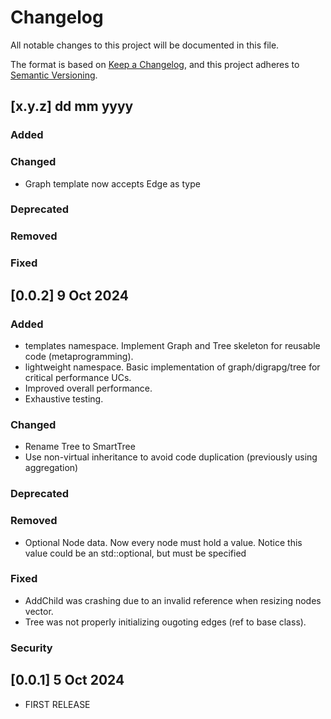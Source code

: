 # Changelog
All notable changes to this project will be documented in this file.

The format is based on [Keep a Changelog](https://keepachangelog.com/en/1.0.0/),
and this project adheres to [Semantic Versioning](https://semver.org/spec/v2.0.0.html).

## [x.y.z] dd mm yyyy

### Added

### Changed
* Graph template now accepts Edge as type

### Deprecated

### Removed

### Fixed

## [0.0.2] 9 Oct 2024

### Added
* templates namespace. Implement Graph and Tree skeleton for reusable code (metaprogramming).
* lightweight namespace. Basic implementation of graph/digrapg/tree for critical performance UCs.
* Improved overall performance.
* Exhaustive testing.

### Changed
* Rename Tree to SmartTree
* Use non-virtual inheritance to avoid code duplication (previously using aggregation)

### Deprecated

### Removed
* Optional Node data. Now every node must hold a value. Notice this value could be an std::optional, but must be specified

### Fixed
* AddChild was crashing due to an invalid reference when resizing nodes vector.
* Tree was not properly initializing ougoting edges (ref to base class).

### Security

## [0.0.1] 5 Oct 2024

* FIRST RELEASE